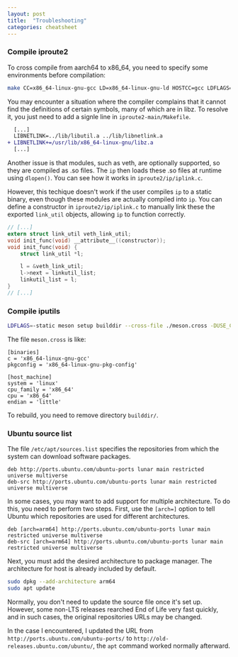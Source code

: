 ```yaml
---
layout: post
title:  "Troubleshooting"
categories: cheatsheet
---
```


### Compile iproute2

To cross compile from aarch64 to x86_64, you need to specify some environments before compilation:
``` bash
make CC=x86_64-linux-gnu-gcc LD=x86_64-linux-gnu-ld HOSTCC=gcc LDFLAGS=-static -j`nproc`
```

You may encounter a situation where the compiler complains that it cannot find the definitions of certain symbols, many of which are in libz. To resolve it, you just need to add a signle line in `iproute2-main/Makefile`.

``` diff
  [...]
  LIBNETLINK=../lib/libutil.a ../lib/libnetlink.a
+ LIBNETLINK+=/usr/lib/x86_64-linux-gnu/libz.a
  [...]
```

Another issue is that modules, such as veth, are optionally supported, so they are compiled as .so files. The `ip` then loads these .so files at runtime using `dlopen()`. You can see how it works in `iproute2/ip/iplink.c`.

However, this techique doesn't work if the user compiles `ip` to a static binary, even though these modules are actually compiled into `ip`. You can define a constructor in `iproute2/ip/iplink.c` to manually link these the exported `link_util` objects, allowing `ip` to function correctly.

``` c
// [...]
extern struct link_util veth_link_util;
void init_func(void) __attribute__((constructor));
void init_func(void) {
    struct link_util *l;

    l = &veth_link_util;
    l->next = linkutil_list;
    linkutil_list = l;
}
// [...]
```

### Compile iputils

``` bash
LDFLAGS=-static meson setup builddir --cross-file ./meson.cross -DUSE_CAP=false
```

The file `meson.cross` is like:
```
[binaries]
c = 'x86_64-linux-gnu-gcc'
pkgconfig = 'x86_64-linux-gnu-pkg-config'

[host_machine]
system = 'linux'
cpu_family = 'x86_64'
cpu = 'x86_64'
endian = 'little'
```

To rebuild, you need to remove directory `builddir/`.

### Ubuntu source list

The file `/etc/apt/sources.list` specifies the repositories from which the system can download software packages.
```
deb http://ports.ubuntu.com/ubuntu-ports lunar main restricted universe multiverse
deb-src http://ports.ubuntu.com/ubuntu-ports lunar main restricted universe multiverse
```

In some cases, you may want to add support for multiple architecture. To do this, you need to perform two steps. First, use the `[arch=]` option to tell Ubuntu which repositories are used for different architectures.
```
deb [arch=arm64] http://ports.ubuntu.com/ubuntu-ports lunar main restricted universe multiverse
deb-src [arch=arm64] http://ports.ubuntu.com/ubuntu-ports lunar main restricted universe multiverse
```

Next, you must add the desired architecture to package manager. The architecture for host is already included by default.
``` bash
sudo dpkg --add-architecture arm64
sudo apt update
```

Normally, you don't need to update the source file once it's set up. However, some non-LTS releases rearched End of Life very fast quickly, and in such cases, the original repositories URLs may be changed.

In the case I encountered, I updated the URL from `http://ports.ubuntu.com/ubuntu-ports/` to `http://old-releases.ubuntu.com/ubuntu/`, the `apt` command worked normally afterward.
